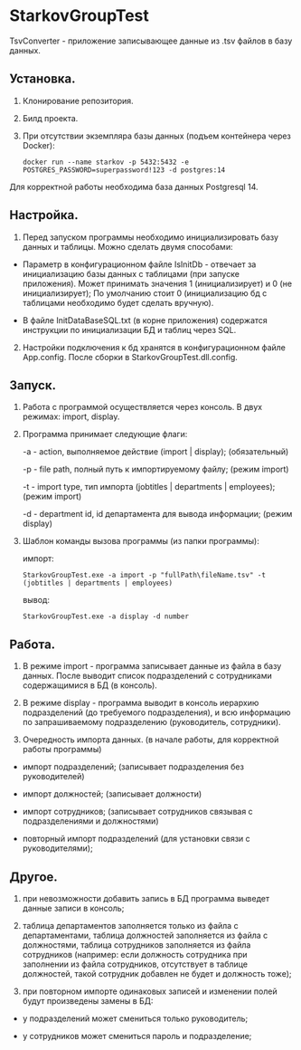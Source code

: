 # StarkovGroupTest
<div>
  TsvConverter - приложение записывающее данные из .tsv файлов в базу данных.
</div>

<h2>Установка.</h2>

<div>

1. Клонирование репозитория.
  
2. Билд проекта.
  
3. При отсутствии экземпляра базы данных (подъем контейнера через Docker):
    
       docker run --name starkov -p 5432:5432 -e POSTGRES_PASSWORD=superpassword!123 -d postgres:14
    
Для корректной работы необходима база данных Postgresql 14.
  
</div>

<h2>Настройка.</h2>

<div>
  
1. Перед запуском программы необходимо инициализировать базу данных и таблицы. Можно сделать двумя способами:

  - Параметр в конфигурационном файле IsInitDb - отвечает за инициализацию базы данных с таблицами (при запуске приложения). Может принимать значения 1 (инициализирует) и 0 (не инициализирует); 
По умолчанию стоит 0 (инициализацию бд с таблицами необходимо будет сделать вручную).
  
  - В файле InitDataBaseSQL.txt (в корне приложения) содержатся инструкции по инициализации БД и таблиц через SQL.
  
2. Настройки подключения к бд хранятся в конфигурационном файле App.config. После сборки в StarkovGroupTest.dll.config.

</div>

<h2>Запуск.</h2>

<div>  
  
1. Работа с программой осуществляется через консоль. В двух режимах: import, display.
  
2. Программа принимает следующие флаги:
  
     -a - action, выполняемое действие (import | display); (обязательный)
  
     -p - file path, полный путь к импортируемому файлу; (режим import)
  
     -t - import type, тип импорта (jobtitles | departments | employees); (режим import)
  
     -d - department id, id департамента для вывода информации; (режим display)
  
 3. Шаблон команды вызова программы (из папки программы):
  
      импорт:
  
        StarkovGroupTest.exe -a import -p "fullPath\fileName.tsv" -t (jobtitles | departments | employees)
  
      вывод:
  
        StarkovGroupTest.exe -a display -d number
  
</div>

<h2>Работа.</h2>

<div>
  
1. В режиме import - программа записывает данные из файла в базу данных. После выводит список подразделений с сотрудниками содержащимися в БД (в консоль).  
  
2. В режиме display - программа выводит в консоль иерархию подразделений (до требуемого подразделения), и всю информацию по запрашиваемому подразделению (руководитель, сотрудники).
  
3. Очередность импорта данных. (в начале работы, для корректной работы программы)
  
  - импорт подразделений; (записывает подразделения без руководителей)
  
  - импорт должностей; (записывает должности)
  
  - импорт сотрудников; (записывает сотрудников связывая с подразделениями и должностями)
  
  - повторный импорт подразделений (для установки связи с руководителями);

</div>

<h2>Другое.</h2>

<div>

  1. при невозможности добавить запись в БД программа выведет данные записи в консоль;
  
  2. таблица департаментов заполняется только из файла с департаментами, таблица должностей заполняется из файла с должностями, таблица сотрудников заполняется из файла сотрудников (например: если должность сотрудника при заполнении из файла сотрудников, отсутствует в таблице должностей, такой сотрудник добавлен не будет и должность тоже);
  
  3. при повторном импорте одинаковых записей и изменении полей будут произведены замены в БД:
  
   - у подразделений может смениться только руководитель;
  
   - у сотрудников может смениться пароль и подразделение;
  
</div>
